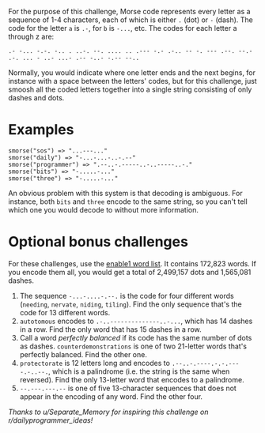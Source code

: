 For the purpose of this challenge, Morse code represents every letter as a sequence of 1-4 characters, each of which is either `.` (dot) or `-` (dash). The code for the letter `a` is `.-`, for `b` is `-...`, etc. The codes for each letter a through z are:

    .- -... -.-. -.. . ..-. --. .... .. .--- -.- .-.. -- -. --- .--. --.- .-. ... - ..- ...- .-- -..- -.-- --..

Normally, you would indicate where one letter ends and the next begins, for instance with a space between the letters' codes, but for this challenge, just smoosh all the coded letters together into a single string consisting of only dashes and dots.

# Examples

    smorse("sos") => "...---..."
    smorse("daily") => "-...-...-..-.--"
    smorse("programmer") => ".--..-.-----..-..-----..-."
    smorse("bits") => "-.....-..."
    smorse("three") => "-.....-..."

An obvious problem with this system is that decoding is ambiguous. For instance, both `bits` and `three` encode to the same string, so you can't tell which one you would decode to without more information.

# Optional bonus challenges

For these challenges, use the [enable1 word list](https://raw.githubusercontent.com/dolph/dictionary/master/enable1.txt). It contains 172,823 words. If you encode them all, you would get a total of 2,499,157 dots and 1,565,081 dashes.

1. The sequence `-...-....-.--.` is the code for four different words (`needing`, `nervate`, `niding`, `tiling`). Find the only sequence that's the code for 13 different words.
1. `autotomous` encodes to `.-..--------------..-...`, which has 14 dashes in a row. Find the only word that has 15 dashes in a row.
1. Call a word _perfectly balanced_ if its code has the same number of dots as dashes. `counterdemonstrations` is one of two 21-letter words that's perfectly balanced. Find the other one.
1. `protectorate` is 12 letters long and encodes to `.--..-.----.-.-.----.-..--.`, which is a palindrome (i.e. the string is the same when reversed). Find the only 13-letter word that encodes to a palindrome.
1. `--.---.---.--` is one of five 13-character sequences that does not appear in the encoding of any word. Find the other four.

_Thanks to u/Separate_Memory for inspiring this challenge on r/dailyprogrammer_ideas!_
